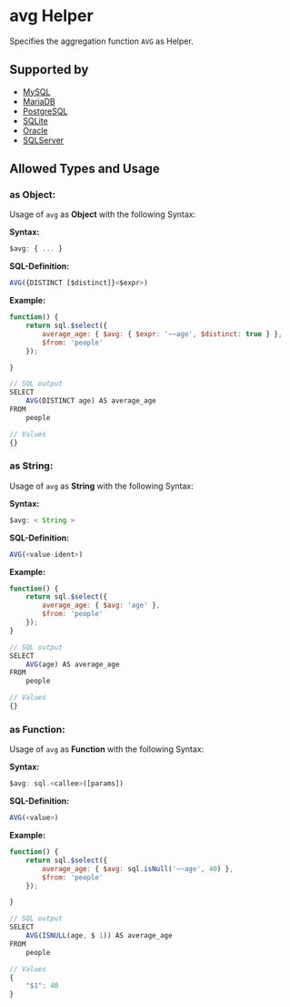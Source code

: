 # avg Helper
Specifies the aggregation function `AVG` as Helper.

## Supported by
- [MySQL](https://dev.mysql.com/doc/refman/5.7/en/group-by-functions.html#function_avg)
- [MariaDB](https://mariadb.com/kb/en/library/avg/)
- [PostgreSQL](https://www.postgresql.org/docs/9.5/static/functions-aggregate.html)
- [SQLite](https://sqlite.org/lang_aggfunc.html#avg)
- [Oracle](https://docs.oracle.com/cd/B19306_01/server.102/b14200/functions011.htm)
- [SQLServer](https://docs.microsoft.com/en-US/sql/t-sql/functions/avg-transact-sql)

## Allowed Types and Usage

### as Object:

Usage of `avg` as **Object** with the following Syntax:

**Syntax:**

```javascript
$avg: { ... }
```

**SQL-Definition:**
```javascript
AVG({DISTINCT [$distinct]}<$expr>)
```

**Example:**
```javascript
function() {
    return sql.$select({
        average_age: { $avg: { $expr: '~~age', $distinct: true } },
        $from: 'people'
    });

}

// SQL output
SELECT
    AVG(DISTINCT age) AS average_age
FROM
    people

// Values
{}
```
### as String:

Usage of `avg` as **String** with the following Syntax:

**Syntax:**

```javascript
$avg: < String >
```

**SQL-Definition:**
```javascript
AVG(<value-ident>)
```

**Example:**
```javascript
function() {
    return sql.$select({
        average_age: { $avg: 'age' },
        $from: 'people'
    });
}

// SQL output
SELECT
    AVG(age) AS average_age
FROM
    people

// Values
{}
```
### as Function:

Usage of `avg` as **Function** with the following Syntax:

**Syntax:**

```javascript
$avg: sql.<callee>([params])
```

**SQL-Definition:**
```javascript
AVG(<value>)
```

**Example:**
```javascript
function() {
    return sql.$select({
        average_age: { $avg: sql.isNull('~~age', 40) },
        $from: 'people'
    });

}

// SQL output
SELECT
    AVG(ISNULL(age, $ 1)) AS average_age
FROM
    people

// Values
{
    "$1": 40
}
```
